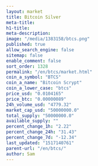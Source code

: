 ```yaml
---
layout: market
title: Bitcoin Silver
meta-title: 
h1-title: 
meta-description: 
image: "/media/1383158/btcs.png"
published: true
allow_search_engine: false
sitemap: false
enable_comment: false
sort_order: 1328
permalink: "/en/btcs/market.html"
coin_a_symbol: "BTCS"
coin_a_name: "Bitcoin Scrypt"
coin_a_lower_case: "btcs"
price_usd: "0.0104165"
price_btc: "0.00000089"
24h_volume_usd: "4779.32"
market_cap_usd: "50000000.0"
total_supply: "50000000.0"
available_supply: ""
percent_change_1h: "2.22"
percent_change_24h: "31.43"
percent_change_7d: "-12.34"
last_updated: "1517140761"
parent-url: "/en/btcs/"
author: Sam
---
```



